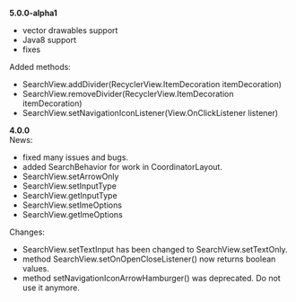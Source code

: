 **5.0.0-alpha1**
 - vector drawables support
 - Java8 support
 - fixes

Added methods:
 
 - SearchView.addDivider(RecyclerView.ItemDecoration itemDecoration)
 - SearchView.removeDivider(RecyclerView.ItemDecoration itemDecoration)
 - SearchView.setNavigationIconListener(View.OnClickListener listener)
 

**4.0.0**  
News:
 - fixed many issues and bugs.
 - added SearchBehavior for work in CoordinatorLayout.
 - SearchView.setArrowOnly
 - SearchView.setInputType
 - SearchView.getInputType
 - SearchView.setImeOptions
 - SearchView.getImeOptions
 
Changes:
 - SearchView.setTextInput has been changed to SearchView.setTextOnly.
 - method SearchView.setOnOpenCloseListener() now returns boolean values.
 - method setNavigationIconArrowHamburger() was deprecated. Do not use it anymore.